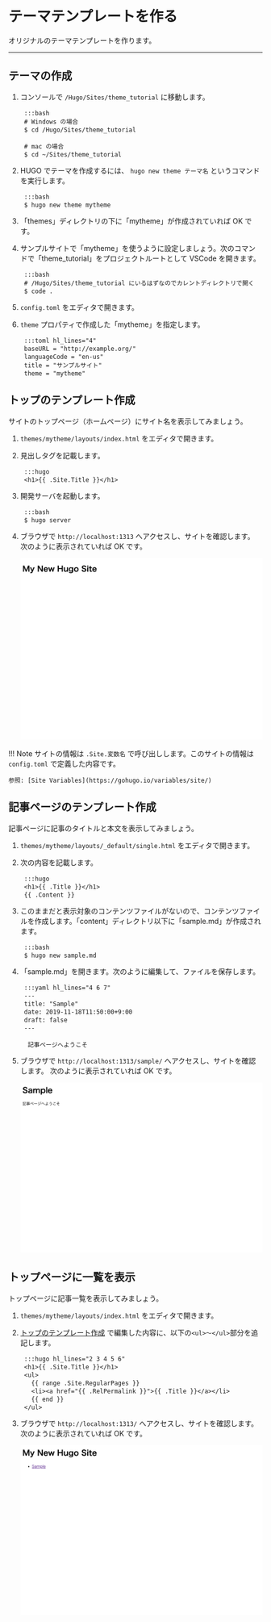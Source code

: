 # テーマテンプレートを作る
オリジナルのテーマテンプレートを作ります。

---

## テーマの作成

1. コンソールで `/Hugo/Sites/theme_tutorial` に移動します。

        :::bash
        # Windows の場合
        $ cd /Hugo/Sites/theme_tutorial

        # mac の場合
        $ cd ~/Sites/theme_tutorial

2. HUGO でテーマを作成するには、 `hugo new theme テーマ名` というコマンドを実行します。

        :::bash
        $ hugo new theme mytheme

3. 「themes」ディレクトリの下に「mytheme」が作成されていれば OK です。

4. サンプルサイトで「mytheme」を使うように設定しましょう。次のコマンドで「theme_tutorial」をプロジェクトルートとして VSCode を開きます。

        :::bash
        # /Hugo/Sites/theme_tutorial にいるはずなのでカレントディレクトリで開く
        $ code .

5. `config.toml` をエディタで開きます。

6. `theme` プロパティで作成した「mytheme」を指定します。

        :::toml hl_lines="4"
        baseURL = "http://example.org/"
        languageCode = "en-us"
        title = "サンプルサイト"
        theme = "mytheme"

## トップのテンプレート作成
サイトのトップページ（ホームページ）にサイト名を表示してみましょう。

1. `themes/mytheme/layouts/index.html` をエディタで開きます。

1. 見出しタグを記載します。

        :::hugo
        <h1>{{ .Site.Title }}</h1>

1. 開発サーバを起動します。

        :::bash
        $ hugo server

1. ブラウザで `http://localhost:1313` へアクセスし、サイトを確認します。
次のように表示されていれば OK です。

    ![サイト名を表示](img/02_create-quick-theme_index.png)

!!! Note
    サイトの情報は `.Site.変数名` で呼び出しします。このサイトの情報は `config.toml` で定義した内容です。

    参照: [Site Variables](https://gohugo.io/variables/site/)

## 記事ページのテンプレート作成

記事ページに記事のタイトルと本文を表示してみましょう。

1. `themes/mytheme/layouts/_default/single.html` をエディタで開きます。

1. 次の内容を記載します。

        :::hugo
        <h1>{{ .Title }}</h1>
        {{ .Content }}

1. このままだと表示対象のコンテンツファイルがないので、コンテンツファイルを作成します。「content」ディレクトリ以下に「sample.md」が作成されます。

        :::bash
        $ hugo new sample.md

1. 「sample.md」を開きます。次のように編集して、ファイルを保存します。

        :::yaml hl_lines="4 6 7"
        ---
        title: "Sample"
        date: 2019-11-18T11:50:00+9:00
        draft: false
        ---

         記事ページへようこそ

1. ブラウザで `http://localhost:1313/sample/` へアクセスし、サイトを確認します。
次のように表示されていれば OK です。

    ![記事ページの表示](img/02_create-quick-theme_article.png)

## トップページに一覧を表示
トップページに記事一覧を表示してみましょう。

1. `themes/mytheme/layouts/index.html` をエディタで開きます。
2. [トップのテンプレート作成](02_create-quick-theme.md#トップのテンプレート作成) で編集した内容に、以下の`<ul>〜</ul>`部分を追記します。

        :::hugo hl_lines="2 3 4 5 6"
        <h1>{{ .Site.Title }}</h1>
        <ul>
          {{ range .Site.RegularPages }}
          <li><a href="{{ .RelPermalink }}">{{ .Title }}</a></li>
          {{ end }}
        </ul>

3. ブラウザで `http://localhost:1313/` へアクセスし、サイトを確認します。
次のように表示されていれば OK です。

    ![一覧ページの確認](img/02_create-quick-theme_list.png)
